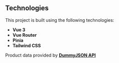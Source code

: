 ## Technologies

This project is built using the following technologies:

- **Vue 3**
- **Vue Router**
- **Pinia**
- **Tailwind CSS**

Product data provided by [**DummyJSON API**](https://dummyjson.com/)
